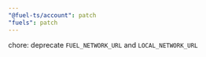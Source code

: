```yaml
---
"@fuel-ts/account": patch
"fuels": patch
---
```


chore: deprecate `FUEL_NETWORK_URL` and `LOCAL_NETWORK_URL`
